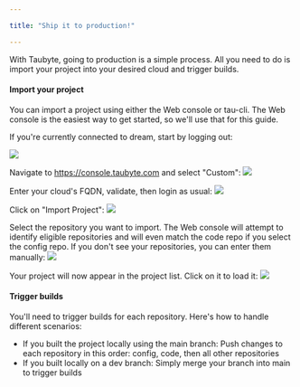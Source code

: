 ```yaml
---

title: "Ship it to production!"

---
```


With Taubyte, going to production is a simple process. All you need to do is import your project into your desired cloud and trigger builds.

#### Import your project
You can import a project using either the Web console or tau-cli. The Web console is the easiest way to get started, so we'll use that for this guide.

If you're currently connected to dream, start by logging out:

![](/images/webconsole-logout-of-dream.png)

Navigate to https://console.taubyte.com and select "Custom":
![](/images/webconsole-login-select-custom.png)

Enter your cloud's FQDN, validate, then login as usual:
![](/images/webconsole-login-select-custom-enter-fqdn.png)

Click on "Import Project":
![](/images/webconsole-import-project.png)

Select the repository you want to import. The Web console will attempt to identify eligible repositories and will even match the code repo if you select the config repo. If you don't see your repositories, you can enter them manually:
![](/images/webconsole-import-project-modal.png)

Your project will now appear in the project list. Click on it to load it:
![](/images/webconsole-import-project-done.png)

#### Trigger builds
You'll need to trigger builds for each repository. Here's how to handle different scenarios:

- If you built the project locally using the main branch: Push changes to each repository in this order: config, code, then all other repositories
- If you built locally on a dev branch: Simply merge your branch into main to trigger builds


